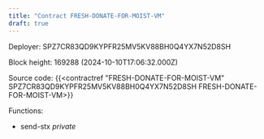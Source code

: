 ```yaml
---
title: "Contract FRESH-DONATE-FOR-MOIST-VM"
draft: true
---
```

Deployer: SPZ7CR83QD9KYPFR25MV5KV88BH0Q4YX7N52D8SH


 



Block height: 169288 (2024-10-10T17:06:32.000Z)

Source code: {{<contractref "FRESH-DONATE-FOR-MOIST-VM" SPZ7CR83QD9KYPFR25MV5KV88BH0Q4YX7N52D8SH FRESH-DONATE-FOR-MOIST-VM>}}

Functions:

* send-stx _private_
